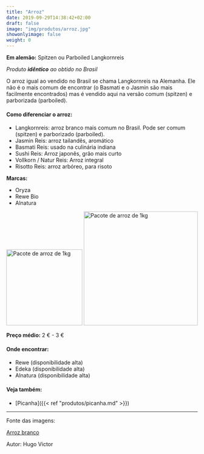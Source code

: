 ```yaml
---
title: "Arroz"
date: 2019-09-29T14:38:42+02:00
draft: false
image: "img/produtos/arroz.jpg"
showonlyimage: false
weight: 0
---
```


<!--more-->

**Em alemão:** Spitzen ou Parboiled Langkornreis

_Produto **idêntico** ao obtido no Brasil_

O arroz igual ao vendido no Brasil se chama Langkornreis na Alemanha. Ele não é o mais comum de encontrar (o Basmati e o Jasmin são mais facilmente encontrados) mas é vendido aqui na versão comum (spitzen) e parborizada (parboiled).

#### Como diferenciar o arroz:

* Langkornreis: arroz branco mais comum no Brasil. Pode ser comum (spitzen) e parborizado (parboiled).
* Jasmin Reis: arroz tailandês, aromático
* Basmati Reis: usado na culinária indiana
* Sushi Reis: Arroz japonês, grão mais curto
* Vollkorn / Natur Reis: Arroz integral
* Risotto Reis: arroz arbóreo, para risoto


**Marcas:**

- Oryza
- Rewe Bio
- Alnatura

<img src="../../img/produtos/arroz-01.jpg" alt="Pacote de arroz de 1kg" width="200"/>
<img src="../../img/produtos/arroz-02.jpg" alt="Pacote de arroz de 1kg" width="300"/>


**Preço médio:** 2 € - 3 €

#### Onde encontrar:

* Rewe (disponibilidade alta)
* Edeka (disponibilidade alta)
* Alnatura (disponibilidade alta)

#### Veja também:

- [Picanha]({{< ref "produtos/picanha.md" >}})

---

Fonte das imagens:

[Arroz branco](https://www.publicdomainpictures.net/pt/view-image.php?image=128402&picture=arroz)

Autor: Hugo Victor
